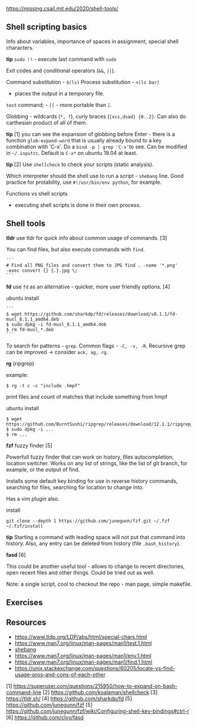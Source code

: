 https://missing.csail.mit.edu/2020/shell-tools/

## Shell scripting basics

Info about variables, importance of spaces in assignment, special shell
characters.

**tip** 
`sudo !!` - execute last command with `sudo`

Exit codes and conditional operators (`&&`, `||`).

Command substitution - `$(ls)`
Process substitution - `<(ls bar)` 
  - places the output in a temporary file.

`test` command; - `[[` - more portable than `[`.

Globbing - wildcards (`*, ?`), curly braces (`{xcs,dsad} {0..2}`. Can also do
carthesian product of all of them.

**tip** [1]
you can see the expansion of globbing before Enter - there is a
function `glob-expand-word` that is usually already bound to a key combination
with 'C-x'.
Do a `bind -p | grep 'C-x'`to see. 
Can be modified in `~/.inputrc`.
Default is `C-x*` on ubuntu 18.04 at least.

**tip** [2]
Use `shellcheck` to check your scripts (static analysis).

Which interpreter should the shell use to run a script - `shebang` line. Good
practice for protability, use `#!/usr/bin/env python`, for example.

Functions vs shell scripts
  - executing shell scripts is done in their own process.

## Shell tools

**tldr** use tldr for quick info about common usage of commands. [3]

You can find files, but also execute commands with `find`.

	``` 
    # Find all PNG files and convert them to JPG find . -name '*.png'
	-exec convert {} {.}.jpg \; 
	```

**fd** use `fd` as an alternative - quicker, more user friendly options. [4]

ubuntu install 

    ```
	$ wget https://github.com/sharkdp/fd/releases/download/v8.1.1/fd-musl_8.1.1_amd64.deb
    $ sudo dpkg -i fd-musl_8.1.1_amd64.deb 
	$ rm fd-musl_*.deb
	```

To search for patterns - `grep`. Common flags - `-C, -v, -R`. Recursive grep
can be improved -> consider `ack, ag, rg`.

**rg** (ripgrep)

example: 

   ```
   $ rg -t c -c "include .hmpf"
   ``` 

print files and count of matches that include something from hmpf

ubuntu install 

   ``` 
   $ wget https://github.com/BurntSushi/ripgrep/releases/download/12.1.1/ripgrep_12.1.1_amd64.deb
   $ sudo dpkg -i ...  
   $ rm ...
   ```
**fzf** fuzzy finder [5]

Powerfull fuzzy finder that can work on history, files autocompletion, location
switcher. Works on any list of strings, like the list of git branch, for
example, or the output of find.

Installs some default key binding for use in reverse history commands,
searching for files, searching for location to change into.

Has a vim plugin also.

install

   ```
   git clone --depth 1 https://github.com/junegunn/fzf.git ~/.fzf
   ~/.fzf/install
   ```

**tip**
Starting a command with leading space will not put that command into history.
Also, any entry can be deleted from history (file `.bash_history`).

**fasd** [6]

This could be another useful tool - allows to change to recent directories,
open recent files and other things. Could be tried out as well.

Note: a single script, cool to checkout the repo - man page, simple makefile.

## Exercises



## Resources

  - https://www.tldp.org/LDP/abs/html/special-chars.html
  - https://www.man7.org/linux/man-pages/man1/test.1.html
  - [shebang](https://en.wikipedia.org/wiki/Shebang_(Unix))
  - https://www.man7.org/linux/man-pages/man1/env.1.html
  - https://www.man7.org/linux/man-pages/man1/find.1.html
  - https://unix.stackexchange.com/questions/60205/locate-vs-find-usage-pros-and-cons-of-each-other


  [1] https://superuser.com/questions/215950/how-to-expand-on-bash-command-line
  [2] https://github.com/koalaman/shellcheck 
  [3] https://tldr.sh/ 
  [4] https://github.com/sharkdp/fd
  [5] https://github.com/junegunn/fzf
  [5] https://github.com/junegunn/fzf/wiki/Configuring-shell-key-bindings#ctrl-r
  [6] https://github.com/clvv/fasd

